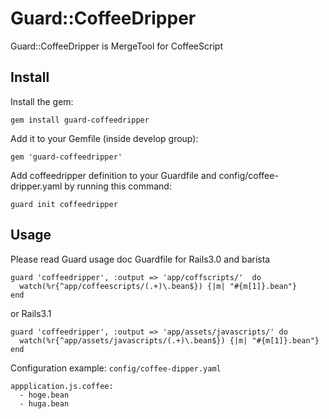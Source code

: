 Guard::CoffeeDripper
====
Guard::CoffeeDripper is MergeTool for CoffeeScript

Install
----
Install the gem:

    gem install guard-coffeedripper

Add it to your Gemfile (inside develop group):

    gem 'guard-coffeedripper'

Add coffeedripper definition to your Guardfile and config/coffee-dripper.yaml by running this command:

    guard init coffeedripper

Usage
----

Please read Guard usage doc
Guardfile for Rails3.0 and barista

    guard 'coffeedripper', :output => 'app/coffscripts/'  do
      watch(%r{^app/coffeescripts/(.+)\.bean$}) {|m| "#{m[1]}.bean"}
    end

or Rails3.1

    guard 'coffeedripper', :output => 'app/assets/javascripts/' do
      watch(%r{^app/assets/javascripts/(.+)\.bean$}) {|m| "#{m[1]}.bean"}
    end

Configuration example:
`config/coffee-dipper.yaml`

    appplication.js.coffee:
      - hoge.bean
      - huga.bean

